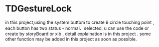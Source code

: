 # TDGestureLock
in this project,using the system buttom to create 9 circle touching point , each button has two status - normal、selected, u can use the code or create by storyBoard or xib , detail explaination is in this project . some other function may be added in this project as soon as possible.
